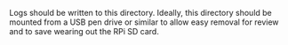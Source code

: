 Logs should be written to this directory. Ideally, this directory should be mounted from a USB pen drive or similar to allow easy removal for review and to save wearing out the RPi SD card.

